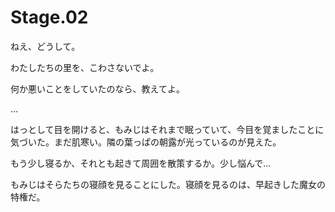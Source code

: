 # Stage.02

ねえ、どうして。

わたしたちの里を、こわさないでよ。

何か悪いことをしていたのなら、教えてよ。

…

はっとして目を開けると、もみじはそれまで眠っていて、今目を覚ましたことに気づいた。まだ肌寒い。隣の葉っぱの朝露が光っているのが見えた。

もう少し寝るか、それとも起きて周囲を散策するか。少し悩んで…

もみじはそらたちの寝顔を見ることにした。寝顔を見るのは、早起きした魔女の特権だ。


